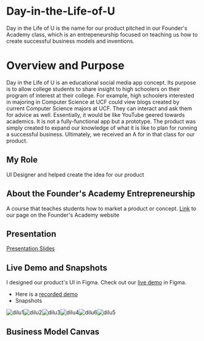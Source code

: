 # Day-in-the-Life-of-U
Day in the Life of U is the name for our product pitched in our Founder's Academy class, which is an entrepeneurship focused on teaching us how to create successful business models and inventions. 

# Overview and Purpose
Day in the Life of U is an educational social media app concept. Its purpose is to allow college students to share insight to high schoolers on their program of interest at their college. For example, high schoolers interested in majoring in Computer Science at UCF could view blogs created by current Computer Science majors at UCF. They can interact and ask them for advice as well. Essentially, it would be like YouTube geered towards academics. It is not a fully-functional app but a prototype. The product was simply created to expand our knowledge of what it is like to plan for running a successful business. Ultimately, we received an A for in that class for our product. 

## My Role
UI Designer and helped create the idea for our product

## About the Founder's Academy Entrepreneurship
A course that teaches students how to market a product or concept.
[Link](https://www.cecs.ucf.edu/flit-path/entrepreneurship-pathway/) to our page on the Founder's Academy website

## Presentation 
[Presentation Slides](https://docs.google.com/presentation/d/1jjXVPlqPXh98m4ajTFm-Ckfk__YfPct0o2c1hvj2Ug8/edit?usp=sharing)

## Live Demo and Snapshots
I designed our product's UI in Figma. 
Check out our [live demo](https://www.figma.com/proto/4RfeppMmC3USBXzRMObmfl/Day-In-The-Life-Of-U?node-id=10%3A7&scaling=min-zoom&page-id=0%3A1&starting-point-node-id=2%3A2) in Figma.

- Here is a [recorded demo](https://drive.google.com/file/d/1UAVKgWYo7domz1PWwbY9VqlTFwibOFSI/view)
- Snapshots

![dilu1](https://user-images.githubusercontent.com/36057651/175828198-6bd209ea-0d42-48c7-ba75-ba284f21229c.PNG)![dilu2](https://user-images.githubusercontent.com/36057651/175828206-cea315d4-c28f-4974-bff3-39070add3516.PNG)![dilu3](https://user-images.githubusercontent.com/36057651/175828216-87fa6628-3aab-4987-a82e-728ab693743a.PNG)![dilu4](https://user-images.githubusercontent.com/36057651/175828221-5f0b1f8e-4921-4e83-a777-8508b60fa3c1.PNG)![dilu6](https://user-images.githubusercontent.com/36057651/175828235-2307582e-d509-4e67-86ce-a628b0974620.PNG)![dilu5](https://user-images.githubusercontent.com/36057651/175828230-c03f8a39-5462-4049-8c05-2ad623da3828.PNG)

## Business Model Canvas
